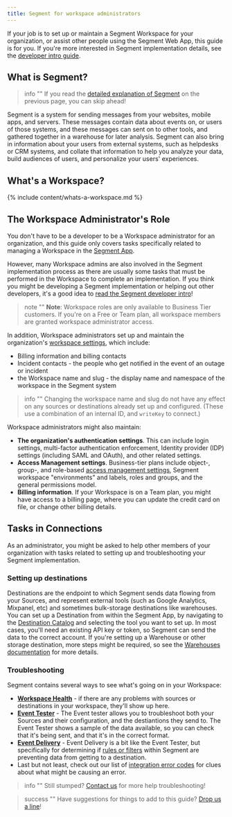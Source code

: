 ```yaml
---
title: Segment for workspace administrators
---
```


If your job is to set up or maintain a Segment Workspace for your organization, or assist other people using the Segment Web App, this guide is for you. If you're more interested in Segment implementation details, see the [developer intro guide](/docs/guides/intro-impl/).

## What is Segment?

> info ""
> If you read the [detailed explanation of Segment](/docs/guides/) on the previous page, you can skip ahead!

Segment is a system for sending messages from your websites, mobile apps, and servers. These messages contain data about events on, or users of those systems, and these messages can sent on to other tools, and gathered together in a warehouse for later analysis. Segment can also bring in information about your users from external systems, such as helpdesks or CRM systems, and collate that information to help you analyze your data, build audiences of users, and personalize your users' experiences.

## What's a Workspace?

{% include content/whats-a-workspace.md %}


## The Workspace Administrator's Role

You don't have to be a developer to be a Workspace administrator for an organization, and this guide only covers tasks specifically related to managing a Workspace in the [Segment App](/docs/segment-app/).

However, many Workspace admins are also involved in the Segment implementation process as there are usually some tasks that must be performed in the Workspace to complete an implementation. If you think you might be developing a Segment implementation or helping out other developers, it's a good idea to [read the Segment developer intro](/docs/guides/intro-impl/)!

> note ""
> **Note**: Workspace roles are only available to Business Tier customers. If you're on a Free or Team plan, all workspace members are granted workspace administrator access.

In addition, Workspace administrators set up and maintain the organization's [workspace settings](https://app.segment.com/goto-my-workspace/settings/), which include:
- Billing information and billing contacts
- Incident contacts - the people who get notified in the event of an outage or incident
- the Workspace name and slug - the display name and namespace of the workspace in the Segment system

> info ""
> Changing the workspace name and slug do not have any effect on any sources or destinations already set up and configured. (These use a combination of an internal ID, and `writeKey` to connect.)

Workspace administrators might also maintain:
- **The organization's authentication settings**. This can include login settings, multi-factor authentication enforcement, Identity provider (IDP) settings (including SAML and OAuth), and other related settings.
- **Access Management settings**. Business-tier plans include object-, group-, and role-based [access management settings](/docs/segment-app/iam/), Segment workspace "environments" and labels, roles and groups, and the general permissions model.
- **Billing information**. If your Workspace is on a Team plan, you might have access to a billing page, where you can update the credit card on file, or change other billing details.


## Tasks in Connections

As an administrator, you might be asked to help other members of your organization with tasks related to setting up and troubleshooting your Segment implementation.

### Setting up destinations

Destinations are the endpoint to which Segment sends data flowing from your Sources, and represent external tools (such as Google Analytics, Mixpanel, etc) and sometimes bulk-storage destinations like warehouses. You can set up a Destination from within the Segment App, by navigating to the [Destination Catalog](https://app.segment.com/goto-my-workspace/destinations/catalog) and selecting the tool you want to set up. In most cases, you'll need an existing API key or token, so Segment can send the data to the correct account. If you're setting up a Warehouse or other storage destination, more steps might be required, so see the [Warehouses documentation](/docs/connections/storage/warehouses/) for more details.

### Troubleshooting

Segment contains several ways to see what's going on in your Workspace:

- **[Workspace Health](https://app.segment.com/goto-my-workspace/integration-health/)** - if there are any problems with sources or destinations in your workspace, they'll show up here.
- **[Event Tester](/docs/connections/test-connections/)** - The Event tester allows you to troubleshoot both your Sources and their configuration, and the destiantions they send to. The Event Tester shows a sample of the data available, so you can check that it's being sent, and that it's in the correct format.
- **[Event Delivery](/docs/connections/event-delivery/)** - Event Delivery is a bit like the Event Tester, but specifically for determining if [rules or filters](/docs/guides/filtering-data/) within Segment are preventing data from getting to a destination.
- Last but not least, check out our list of [integration error codes](/docs/connections/integration_error_codes/) for clues about what might be causing an error.

> info ""
> Still stumped? [Contact us](https://segment.com/help/contact/) for more help troubleshooting!


<!-- TODO
warehouses, sync, replay

## Premium feature tasks

personas spaces, workspaces
protocols set up and maintenance
Privacy monitoring
-->
> success ""
> Have suggestions for things to add to this guide? [Drop us a line](mailto:docs-feedback@segment.com?subject=Segment%20Admin%20guide%20Suggestion)!
